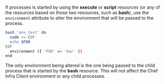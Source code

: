 If processes is started by using the **execute** or **script** resources
(or any of the resources based on those two resources, such as
**bash**), use the `environment` attribute to alter the environment that
will be passed to the process.

``` bash
bash 'env_test' do
  code <<-EOF
  echo $FOO
EOF
  environment ({ 'FOO' => 'bar' })
end
```

The only environment being altered is the one being passed to the child
process that is started by the **bash** resource. This will not affect
the Chef Infra Client environment or any child processes.
